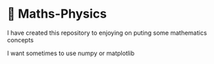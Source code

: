 # 📖 Maths-Physics

I have created this repository to enjoying on puting some mathematics concepts

I want sometimes to use numpy or matplotlib
